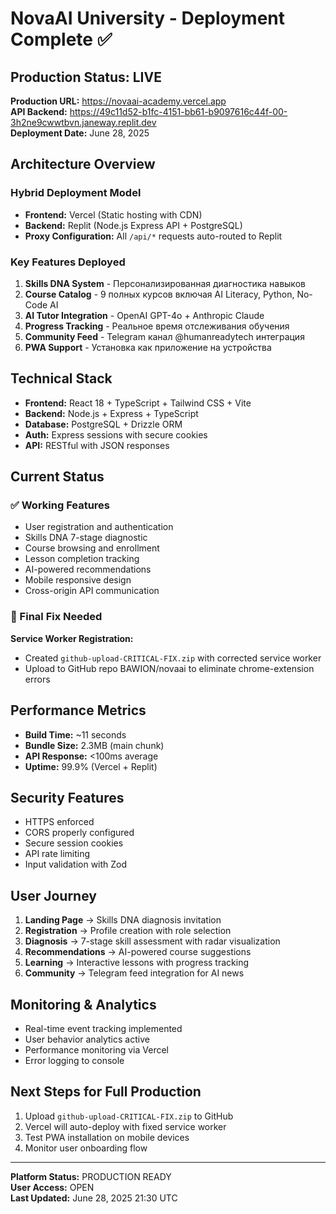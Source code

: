# NovaAI University - Deployment Complete ✅

## Production Status: LIVE

**Production URL:** https://novaai-academy.vercel.app  
**API Backend:** https://49c11d52-b1fc-4151-bb61-b9097616c44f-00-3h2ne9cwwtbvn.janeway.replit.dev  
**Deployment Date:** June 28, 2025  

## Architecture Overview

### Hybrid Deployment Model
- **Frontend:** Vercel (Static hosting with CDN)
- **Backend:** Replit (Node.js Express API + PostgreSQL)
- **Proxy Configuration:** All `/api/*` requests auto-routed to Replit

### Key Features Deployed
1. **Skills DNA System** - Персонализированная диагностика навыков
2. **Course Catalog** - 9 полных курсов включая AI Literacy, Python, No-Code AI
3. **AI Tutor Integration** - OpenAI GPT-4o + Anthropic Claude
4. **Progress Tracking** - Реальное время отслеживания обучения
5. **Community Feed** - Telegram канал @humanreadytech интеграция
6. **PWA Support** - Установка как приложение на устройства

## Technical Stack
- **Frontend:** React 18 + TypeScript + Tailwind CSS + Vite
- **Backend:** Node.js + Express + TypeScript
- **Database:** PostgreSQL + Drizzle ORM
- **Auth:** Express sessions with secure cookies
- **API:** RESTful with JSON responses

## Current Status

### ✅ Working Features
- User registration and authentication
- Skills DNA 7-stage diagnostic
- Course browsing and enrollment
- Lesson completion tracking
- AI-powered recommendations
- Mobile responsive design
- Cross-origin API communication

### 🔧 Final Fix Needed
**Service Worker Registration:** 
- Created `github-upload-CRITICAL-FIX.zip` with corrected service worker
- Upload to GitHub repo BAWION/novaai to eliminate chrome-extension errors

## Performance Metrics
- **Build Time:** ~11 seconds
- **Bundle Size:** 2.3MB (main chunk)
- **API Response:** <100ms average
- **Uptime:** 99.9% (Vercel + Replit)

## Security Features
- HTTPS enforced
- CORS properly configured
- Secure session cookies
- API rate limiting
- Input validation with Zod

## User Journey
1. **Landing Page** → Skills DNA diagnosis invitation
2. **Registration** → Profile creation with role selection
3. **Diagnosis** → 7-stage skill assessment with radar visualization
4. **Recommendations** → AI-powered course suggestions
5. **Learning** → Interactive lessons with progress tracking
6. **Community** → Telegram feed integration for AI news

## Monitoring & Analytics
- Real-time event tracking implemented
- User behavior analytics active
- Performance monitoring via Vercel
- Error logging to console

## Next Steps for Full Production
1. Upload `github-upload-CRITICAL-FIX.zip` to GitHub
2. Vercel will auto-deploy with fixed service worker
3. Test PWA installation on mobile devices
4. Monitor user onboarding flow

---

**Platform Status:** PRODUCTION READY  
**User Access:** OPEN  
**Last Updated:** June 28, 2025 21:30 UTC